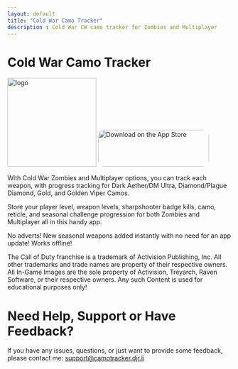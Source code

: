 ```yaml
---
layout: default
title: "Cold War Camo Tracker"
description : Cold War CW camo tracker for Zombies and Multiplayer
---
```

# Cold War Camo Tracker

<div>
<img width="200" alt="logo"  src="https://camotracker.djr.li/camo%20tracker.png" style="max-width:100%;">
<a href="https://apps.apple.com/us/app/cold-war-camo-tracker/id1542484781?itsct=apps_box_badge&amp;itscg=30200" style="display: inline-block; overflow: hidden; border-radius: 13px; width: 250px; height: 83px;"><img src="https://tools.applemediaservices.com/api/badges/download-on-the-app-store/black/en-us?size=250x83&amp;releaseDate=1607040000" alt="Download on the App Store" style="border-radius: 13px; width: 250px; height: 83px;"></a>
</div>

With Cold War Zombies and Multiplayer options, you can track each weapon, with progress tracking for Dark Aether/DM Ultra, Diamond/Plague Diamond, Gold, and Golden Viper Camos. 

Store your player level, weapon levels, sharpshooter badge kills, camo, reticle, and seasonal challenge progression for both Zombies and Multiplayer all in this handy app. 

No adverts!
New seasonal weapons added instantly with no need for an app update!
Works offline!

The Call of Duty franchise is a trademark of Activision Publishing, Inc. All other trademarks and trade names are property of their respective owners. All In-Game Images are the sole property of Activision, Treyarch, Raven Software, or their respective owners. Any such Content is used for educational purposes only!

# Need Help, Support or Have Feedback?
If you have any issues, questions, or just want to provide some feedback, please contact me: <support@camotracker.djr.li>
